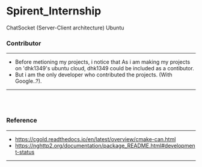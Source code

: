 # Spirent_Internship
ChatSocket (Server-Client architecture)
Ubuntu



### Contributor
------------------------------------------------

* Before metioning my projects, i notice that As i am making my projects on 'dhk1349's ubuntu cloud, dhk1349 could be included as a contibutor.
* But i am the only developer who contributed the projects. (With Google..?).


----------------------------------------------

<br/>
<br/>

### Reference
--------------------------------------------
* https://cgold.readthedocs.io/en/latest/overview/cmake-can.html
* https://nghttp2.org/documentation/package_README.html#development-status
--------------------------------------------
